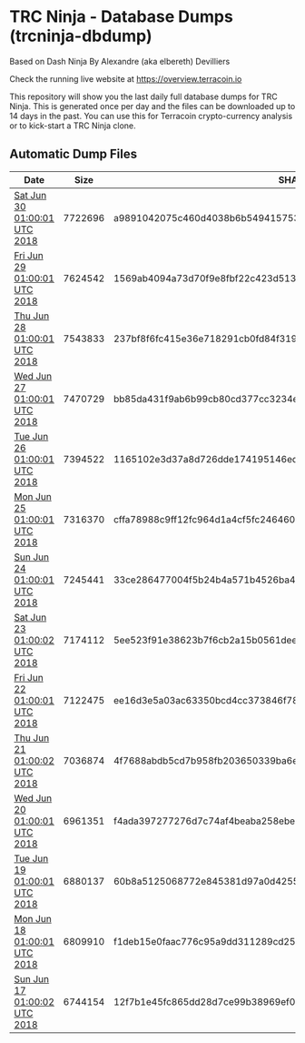 # TRC Ninja - Database Dumps (trcninja-dbdump)
Based on Dash Ninja By Alexandre (aka elbereth) Devilliers

Check the running live website at https://overview.terracoin.io

This repository will show you the last daily full database dumps for TRC Ninja. This is generated once per day and the files can be downloaded up to 14 days in the past.
You can use this for Terracoin crypto-currency analysis or to kick-start a TRC Ninja clone.


## Automatic Dump Files
| Date | Size | SHA256 |
|--|--|--|
| [Sat Jun 30 01:00:01 UTC 2018](https://transfer.sh/hYxYk/trcninja-dbdump-20180630010001.tar.bz2) | 7722696 | a9891042075c460d4038b6b549415753cce861e79cd39ffe6fda3d2a68991c64 | 
| [Fri Jun 29 01:00:01 UTC 2018](https://transfer.sh/dWsHW/trcninja-dbdump-20180629010001.tar.bz2) | 7624542 | 1569ab4094a73d70f9e8fbf22c423d513045ae28667ea88c672068dc4b12cd59 | 
| [Thu Jun 28 01:00:01 UTC 2018](https://transfer.sh/cfoAy/trcninja-dbdump-20180628010001.tar.bz2) | 7543833 | 237bf8f6fc415e36e718291cb0fd84f319a3af88bf131dfc06f1ca9995403171 | 
| [Wed Jun 27 01:00:01 UTC 2018](https://transfer.sh/LntIH/trcninja-dbdump-20180627010001.tar.bz2) | 7470729 | bb85da431f9ab6b99cb80cd377cc3234e0ca8ac70d0e006a841e3592cf8048dc | 
| [Tue Jun 26 01:00:01 UTC 2018](https://transfer.sh/ONxn/trcninja-dbdump-20180626010001.tar.bz2) | 7394522 | 1165102e3d37a8d726dde174195146ed37e6bd429ec575b7438ba98c0009e31e | 
| [Mon Jun 25 01:00:01 UTC 2018](https://transfer.sh/zLZoa/trcninja-dbdump-20180625010001.tar.bz2) | 7316370 | cffa78988c9ff12fc964d1a4cf5fc246460ec2f8f727baef9a4f2dd6038255bd | 
| [Sun Jun 24 01:00:01 UTC 2018](https://transfer.sh/MrHOP/trcninja-dbdump-20180624010001.tar.bz2) | 7245441 | 33ce286477004f5b24b4a571b4526ba468afb93cbcf16214ddb7eb207c429ed0 | 
| [Sat Jun 23 01:00:02 UTC 2018](https://transfer.sh/ffSA8/trcninja-dbdump-20180623010002.tar.bz2) | 7174112 | 5ee523f91e38623b7f6cb2a15b0561deed8ca199fd4e8b14037ac9f83b251668 | 
| [Fri Jun 22 01:00:01 UTC 2018](https://transfer.sh/io8ef/trcninja-dbdump-20180622010001.tar.bz2) | 7122475 | ee16d3e5a03ac63350bcd4cc373846f785ad40a68e6dd167c50552f37ac1b01b | 
| [Thu Jun 21 01:00:02 UTC 2018]() | 7036874 | 4f7688abdb5cd7b958fb203650339ba6efb1cb65da0aa71f24dbeb71d21fba67 | 
| [Wed Jun 20 01:00:01 UTC 2018](https://transfer.sh/I8SCe/trcninja-dbdump-20180620010001.tar.bz2) | 6961351 | f4ada397277276d7c74af4beaba258ebe32eeb60c009b27b5d0340cccd931dff | 
| [Tue Jun 19 01:00:01 UTC 2018](https://transfer.sh/2YgGH/trcninja-dbdump-20180619010001.tar.bz2) | 6880137 | 60b8a5125068772e845381d97a0d4255b2822c27dcd38367a20919d0b27ac0ae | 
| [Mon Jun 18 01:00:01 UTC 2018](https://transfer.sh/142BTw/trcninja-dbdump-20180618010001.tar.bz2) | 6809910 | f1deb15e0faac776c95a9dd311289cd25bec6a2469550e51a742bc04c827ed1e | 
| [Sun Jun 17 01:00:02 UTC 2018](https://transfer.sh/J9QfS/trcninja-dbdump-20180617010002.tar.bz2) | 6744154 | 12f7b1e45fc865dd28d7ce99b38969ef09f5c228c8fba77ce4b4c3efac35d209 | 
